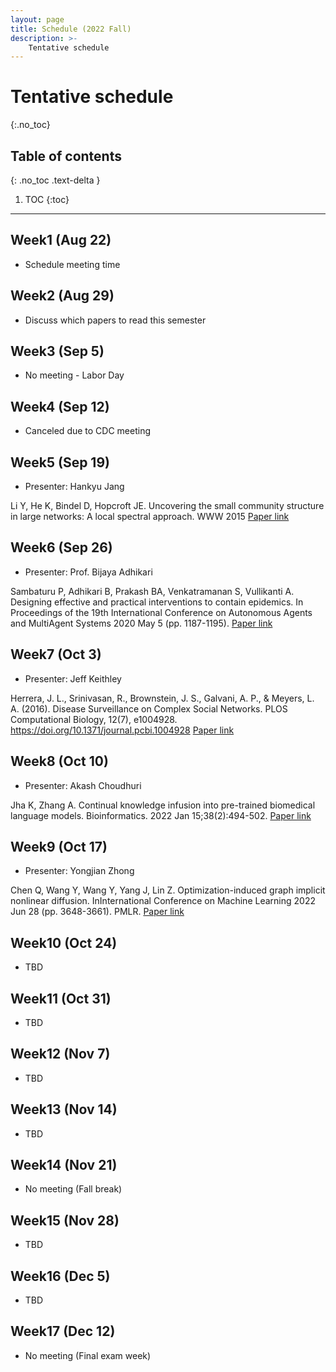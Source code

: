 ```yaml
---
layout: page
title: Schedule (2022 Fall)
description: >-
    Tentative schedule
---
```


# Tentative schedule
{:.no_toc}

## Table of contents
{: .no_toc .text-delta }

1. TOC
{:toc}

---

## Week1 (Aug 22)

- Schedule meeting time

## Week2 (Aug 29)

- Discuss which papers to read this semester

## Week3 (Sep 5)

- No meeting - Labor Day

## Week4 (Sep 12)

- Canceled due to CDC meeting

## Week5 (Sep 19)

- Presenter: Hankyu Jang

Li Y, He K, Bindel D, Hopcroft JE. Uncovering the small community structure in large networks: A local spectral approach. WWW 2015
[Paper link](https://arxiv.org/pdf/1509.07715.pdf)

## Week6 (Sep 26)

- Presenter: Prof. Bijaya Adhikari

Sambaturu P, Adhikari B, Prakash BA, Venkatramanan S, Vullikanti A. Designing effective and practical interventions to contain epidemics. In Proceedings of the 19th International Conference on Autonomous Agents and MultiAgent Systems 2020 May 5 (pp. 1187-1195).
[Paper link](https://faculty.cc.gatech.edu/~badityap/papers/tempvacc-aamas2020.pdf)

## Week7 (Oct 3)

- Presenter: Jeff Keithley

Herrera, J. L., Srinivasan, R., Brownstein, J. S., Galvani, A. P., & Meyers, L. A. (2016). Disease Surveillance on Complex Social Networks.
PLOS Computational Biology, 12(7), e1004928. https://doi.org/10.1371/journal.pcbi.1004928
[Paper link](https://doi.org/10.1371/journal.pcbi.1004928)

## Week8 (Oct 10)

- Presenter: Akash Choudhuri

Jha K, Zhang A. Continual knowledge infusion into pre-trained biomedical language models. Bioinformatics. 2022 Jan 15;38(2):494-502.
[Paper link](https://academic.oup.com/bioinformatics/article/38/2/494/6374496)

## Week9 (Oct 17)

- Presenter: Yongjian Zhong

Chen Q, Wang Y, Wang Y, Yang J, Lin Z. Optimization-induced graph implicit nonlinear diffusion. InInternational Conference on Machine Learning 2022 Jun 28 (pp. 3648-3661). PMLR.
[Paper link](https://arxiv.org/abs/2206.14418)

## Week10 (Oct 24)

- TBD

## Week11 (Oct 31)

- TBD

## Week12 (Nov 7)

- TBD

## Week13 (Nov 14)

- TBD

## Week14 (Nov 21)

- No meeting (Fall break)

## Week15 (Nov 28)

- TBD

## Week16 (Dec 5)

- TBD

## Week17 (Dec 12)

- No meeting (Final exam week)
